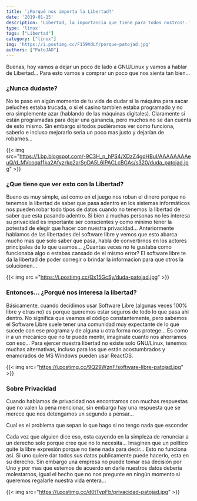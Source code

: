 ```yaml
---
title: '¿Porqué nos importa la Libertad?'
date: '2019-01-15'
description: 'Libertad, la importancia que tiene para todos nostros!.'
type: 'linux'
tags: ["Libertad"]
category: ["linux"]
img: 'https://i.postimg.cc/F159VdLf/porque-patojad.jpg'
authors: ["PatoJAD"]
---
```

Buenas, hoy vamos a dejar un poco de lado a GNU/Linux y vamos a hablar de Libertad... Para esto vamos a comprar un poco que nos sienta tan bien...

### ¿Nunca dudaste?

No te paso en algún momento de tu vida de dudar si la máquina para sacar peluches estaba trucada, o si el casino tambien estaba programado y no era simplemente azar (hablando de las máquinas digitales). Claramente si están programadas para dejar una ganancia, pero muchos no se dan cuenta de esto mismo. Sin embargo si todos pudiéramos ver como funciona, saberlo e incluso mejorarlo seria un poco mas justo y dejarían de robarnos...

{{< img src="https://1.bp.blogspot.com/-9C3H_n_hPS4/XDzZ4gdHBuI/AAAAAAAAeuQ/d_MVcoqaf1ka2Afyzrkp2arSgDA5L6IPACLcBGAs/s320/duda_patojad.jpg" >}}

### ¿Que tiene que ver esto con la Libertad?

Bueno es muy simple, así como en el juego nos roban el dinero porque no tenemos la libertad de saber que pasa adentro en los sistemas informáticos nos pueden robar todo tipos de datos cuando no tenemos la libertad de saber que esta pasando adentro. Si bien a muchas personas no les interesa su privacidad es importante ser conscientes y como mínimo tener la potestad de elegir que hacer con nuestra privacidad... Anteriormente hablamos de las libertades del software libre y vemos que esto abarca mucho mas que solo saber que pasa, habla de convertirnos en los actores principales de lo que usamos... ¿Cuantas veces no te gustaba como funcionaba algo o estabas cansado de el mismo error? El software libre te da la libertad de poder corregir o brindar la informacion para que otros la solucionen...

{{< img src ="https://i.postimg.cc/Qx15GcSy/duda-patojad.jpg" >}}

### Entonces... ¿Porqué nos interesa la libertad?

Básicamente, cuando decidimos usar Software Libre (algunas veces 100% libre y otras no) es porque queremos estar seguros de todo lo que pasa ahi dentro. No significa que veamos el código constantemente, pero sabemos el Software Libre suele tener una comunidad muy expectante de lo que sucede con ese programa y de alguna u otra forma nos protege... Es como ir a un mecánico que no te puede mentir, imaginate cuanto nos ahorramos con eso...
Para ejercer nuestra libertad no existe solo GNU/Linux, tenemos muchas alternativas, incluso para los que están acostumbrados y enamorados de MS Windows pueden usar ReactOS.

{{< img src="https://i.postimg.cc/9Q29WznF/software-libre-patojad.jpg" >}}

### Sobre Privacidad

Cuando hablamos de privacidad nos encontramos con muchas respuestas que no valen la pena mencionar, sin embargo hay una respuesta que se merece que nos detengamos un segundo a pensar...

Cual es el problema que sepan lo que hago si no tengo nada que esconder

Cada vez que alguien dice eso, esta cayendo en la simpleza de renunciar a un derecho solo porque cree que no lo necesita... Imaginen que un político quite la libre expresión porque no tiene nada para decir... Esto no funciona asi. Si uno quiere dar todos sus datos publicamente puede hacerlo, esta en su derecho. Sin embargo una empresa no puede tomar esa decisión por Uno y por mas que estemos de acuerdo en darle nuestros datos debería molestarnos, igual el hecho que no nos pregunte en ningún momento si queremos regalarle nuestra vida entera...

{{< img src="https://i.postimg.cc/d0tTypFb/privacidad-patojad.jpg" >}}
